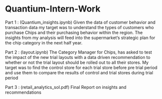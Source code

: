 # Quantium-Intern-Work
Part 1 : (Quantium_insights.ipynb)
Given the data of customer behavior and transaction data my target was to understand the types of customers who purchase Chips and their purchasing behavior within the region.
The insights from my analysis will feed into the supermarket’s strategic plan for the chip category in the next half year.

Part 2 : (layout.ipynb)
The Category Manager for Chips, has asked to test the impact of the new trial layouts with a data driven recommendation to whether or not the trial layout should be rolled out to all their stores.
My target was to find the control store for each trial store before pre trial period and use them to compare the results of control and trial stores during trial period 

Part 3 : (retail_analytics_sol.pdf)
Final Report on insights and recommendations 
